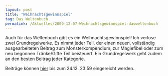 ```yaml
---
layout: post
title: "Weihnachtsgewinnspiel"
tag: Das Weltenbuch
permalink: /Aktuelles/2009-12-07-Weihnachtsgewinnspiel-dasweltenbuch
---
```


Auch für das Weltenbuch gibt es ein Weihnachtsgewinnspiel! Ich verlose zwei Grundregelwerke. Es nimmt jeder Teil, der einen neuen, vollständig ausgearbeiteten Beitrag zum Monsterkompendium, zur Magiefibel oder zum neu begonnen Tränke/Gifte Teil beisteuert. Ein Grundregelwerk geht zudem an den besten Beitrag jeder Kategorie.

Beiträge können [hier](http://tanelorn.net/index.php/topic,51714.0.html) bis zum 24.12. 23:59 eingereicht werden.


